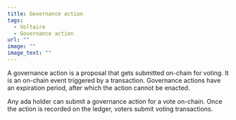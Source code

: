 ```yaml
---
title: Governance action
tags:
  - Voltaire
  - Governance action
url: ""
image: ""
image_text: ""
---
```


A governance action is a proposal that gets submitted on-chain for voting. It is an on-chain event triggered by a transaction. Governance actions have an expiration period, after which the action cannot be enacted. 

Any ada holder can submit a governance action for a vote on-chain. Once the action is recorded on the ledger, voters submit voting transactions.
